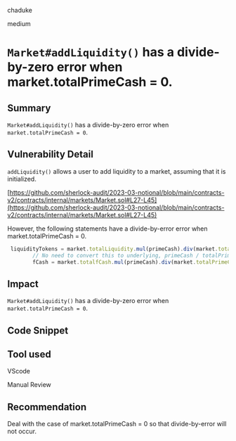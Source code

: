 chaduke

medium

# ``Market#addLiquidity()`` has a divide-by-zero error when market.totalPrimeCash = 0.

## Summary
``Market#addLiquidity()`` has a divide-by-zero error when ``market.totalPrimeCash = 0``.

## Vulnerability Detail
``addLiquidity()`` allows a user to add liquidity to a market, assuming that it is initialized.

[https://github.com/sherlock-audit/2023-03-notional/blob/main/contracts-v2/contracts/internal/markets/Market.sol#L27-L45](https://github.com/sherlock-audit/2023-03-notional/blob/main/contracts-v2/contracts/internal/markets/Market.sol#L27-L45)

However, the following statements have a divide-by-error error when market.totalPrimeCash = 0.

```javascript
 liquidityTokens = market.totalLiquidity.mul(primeCash).div(market.totalPrimeCash);
        // No need to convert this to underlying, primeCash / totalPrimeCash is a unitless proportion.
        fCash = market.totalfCash.mul(primeCash).div(market.totalPrimeCash);
```


## Impact
``Market#addLiquidity()`` has a divide-by-zero error when ``market.totalPrimeCash = 0``.

## Code Snippet

## Tool used
VScode

Manual Review

## Recommendation
Deal with the case of market.totalPrimeCash = 0 so that divide-by-error will not occur. 